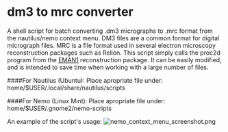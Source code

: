 # dm3 to mrc converter

A shell script for batch converting .dm3 micrographs to .mrc format from the nautilus/nemo context menu.
DM3 files are a common format for digital micrograph files. MRC is a file format used in several electron microscopy reconstruction packages such as Relion. This script simply calls the proc2d program from the <a href="http://blake.bcm.edu/emanwiki/EMAN/">EMAN1</a> reconstruction package. It can be easily modified, and is intended to save time when working with a large number of files.

####For Nautilus (Ubuntu):
Place apropriate file under:&nbsp;&nbsp;&nbsp; home/$USER/.local/share/nautilus/scripts

####For Nemo (Linux Mint):
Place apropriate file under:&nbsp;&nbsp;&nbsp; home/$USER/.gnome2/nemo-scripts

An example of the script's usage:
<img src="http://i.imgur.com/J5XCDF1.png" title="nemo_context_menu_screenshot.png" /></a>
